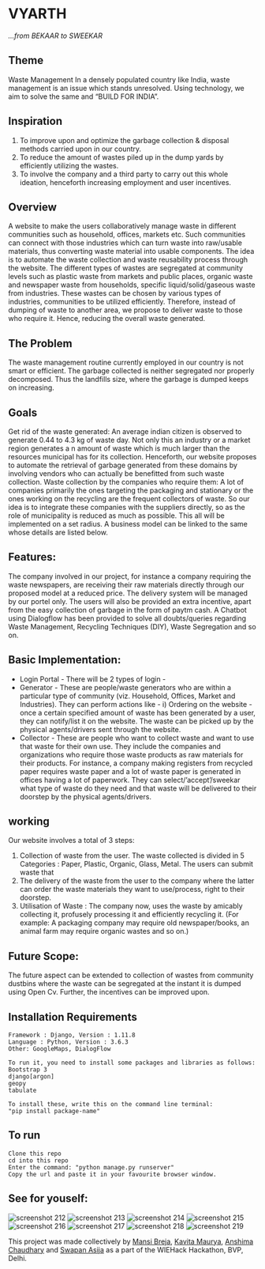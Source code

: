 # VYARTH
*...from BEKAAR to SWEEKAR*

## Theme
Waste Management
In a densely populated country like India, waste management is an issue which stands unresolved.
Using technology, we aim to solve the same and “BUILD FOR INDIA”.

## Inspiration
1) To improve upon and optimize the garbage collection & disposal methods carried upon in our country.
2) To reduce the amount of wastes piled up in the dump yards by efficiently utilizing the wastes.
3) To involve the company and a third party to carry out this whole ideation, henceforth increasing employment and user incentives.

## Overview
A website to make the users collaboratively manage waste in different communities such as household, offices, markets etc.
Such communities can connect with those industries which can turn waste into raw/usable materials, thus converting waste material into 
usable components. The idea is to automate the waste collection and waste reusability process through the website. The different types of wastes are segregated at community levels such as plastic waste from markets and public places, organic waste and newspaper waste from households, specific liquid/solid/gaseous waste from industries. These wastes can be chosen by various types of industries, communities to be utilized efficiently.
Therefore, instead of dumping of waste to another area, we propose to deliver waste to those who require it. Hence, reducing the overall 
waste generated. 

## The Problem
The waste management routine currently employed in our country is not smart or efficient. 
The garbage collected is neither segregated nor properly decomposed. 
Thus the landfills size, where the garbage is dumped keeps on increasing.

## Goals
Get rid of the waste generated: An average indian citizen is observed to generate 0.44 to 4.3 kg of waste day.
Not only this an industry or a market region generates a n amount of waste which is much larger than the resources municipal has for its
collection.
Henceforth, our website proposes to automate the retrieval of garbage generated from these domains by involving vendors who can actually
be benefitted from such waste collection.
Waste collection by the companies who require them: A lot of companies primarily the ones targeting the packaging and stationary or the
ones working on the recycling are the frequent collectors of waste. So our idea is to integrate these companies with the suppliers 
directly, so as the role of municipality is reduced as much as possible. This all will be implemented on a set  radius. A business model can be linked to the same whose details are listed below.

## Features:
The company involved in our project, for instance a company requiring the waste newspapers, are receiving their raw materials directly
through our proposed model at a reduced price.
The delivery system will be managed by our portel only.
The users will also be provided an extra incentive, apart from the easy collection of garbage in the form of paytm cash.
A Chatbot using Dialogflow has been provided to solve all doubts/queries regarding Waste Management, Recycling Techniques (DIY), Waste Segregation and so on. 

## Basic Implementation:
* Login Portal - There will be 2 types of login - 
* Generator - These are people/waste generators who are within a particular type of community (viz. Household, Offices, Market and 
Industries). They can perform actions like - i) Ordering on the website - once a certain specified amount of waste has been generated by
a user, they can notify/list it on the website. The waste can be picked up by the physical agents/drivers sent through the website.
* Collector - These are people who want to collect waste and want to use that waste for their own use. They include the companies and
organizations who require those waste products as raw materials for their products. For instance, a company making registers from 
recycled paper requires waste paper and a lot of waste paper is generated in offices having a lot of paperwork. 
They can select/’accept’/sweekar what type of waste do they need and that waste will be delivered to their doorstep by the physical 
agents/drivers. 

## working
Our website involves a total of 3 steps:
1. Collection of waste from the user. The waste collected is divided in 5 Categories : Paper, Plastic, Organic, Glass, Metal. The users can submit waste that 
2. The delivery of the waste from the user to the company where the latter can order the waste materials they want to use/process, right to their doorstep.
3. Utilisation of Waste : The company now, uses the waste by amicably collecting it, profusely processing it and efficiently recycling it.
(For example: A packaging company may require old newspaper/books, an animal farm may require organic wastes and so on.)

## Future Scope:
The future aspect can be extended to collection of wastes from community dustbins where the waste can be segregated at the instant it 
is dumped using Open Cv.
Further, the incentives can be improved upon.

## Installation Requirements

```
Framework : Django, Version : 1.11.8
Language : Python, Version : 3.6.3
Other: GoogleMaps, DialogFlow

To run it, you need to install some packages and libraries as follows:
Bootstrap 3
django[argon]
geopy
tabulate

To install these, write this on the command line terminal:
"pip install package-name"
```

## To run

```
Clone this repo
cd into this repo
Enter the command: "python manage.py runserver"
Copy the url and paste it in your favourite browser window.
```

## See for youself:

![screenshot 212](https://user-images.githubusercontent.com/31369977/46570100-96ec5b00-c97c-11e8-8a6b-0054f634dde8.png)
![screenshot 213](https://user-images.githubusercontent.com/31369977/46570099-96ec5b00-c97c-11e8-9b4c-dcb7ae4ea141.png)
![screenshot 214](https://user-images.githubusercontent.com/31369977/46570098-96ec5b00-c97c-11e8-9455-922e9bf736fa.png)
![screenshot 215](https://user-images.githubusercontent.com/31369977/46570097-96ec5b00-c97c-11e8-95e8-8c07cc09c6dc.png)
![screenshot 216](https://user-images.githubusercontent.com/31369977/46570096-9653c480-c97c-11e8-8aed-8c30abcea6c4.png)
![screenshot 217](https://user-images.githubusercontent.com/31369977/46570095-9653c480-c97c-11e8-9ebc-f59921ed0835.png)
![screenshot 218](https://user-images.githubusercontent.com/31369977/46570094-9653c480-c97c-11e8-9493-4485225321ff.png)
![screenshot 219](https://user-images.githubusercontent.com/31369977/46570093-95bb2e00-c97c-11e8-9c45-7aae938296af.png)


This project was made collectively by [Mansi Breja](https://github.com/MansiBreja), [Kavita Maurya](https://github.com/Kavita309),  [Anshima Chaudhary](https://github.com/anshima1) and [Swapan Asija](https://github.com/Swapanasija) as a part of the WIEHack Hackathon, BVP, Delhi.
